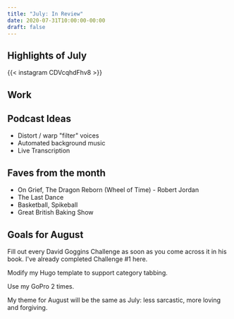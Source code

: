 ```yaml
---
title: "July: In Review"
date: 2020-07-31T10:00:00-00:00
draft: false
---
```


## Highlights of July

{{< instagram CDVcqhdFhv8 >}}

## Work

## Podcast Ideas

- Distort / warp "filter" voices
- Automated background music
- Live Transcription

## Faves from the month

- On Grief, The Dragon Reborn (Wheel of Time) - Robert Jordan
- The Last Dance
- Basketball, Spikeball
- Great British Baking Show

## Goals for August

Fill out every David Goggins Challenge as soon as you come across it in his book. I've already completed Challenge #1 here.

Modify my Hugo template to support category tabbing.

Use my GoPro 2 times.

My theme for August will be the same as July: less sarcastic, more loving and forgiving.
